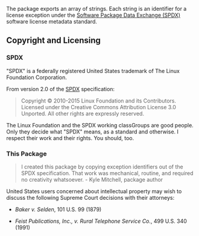 The package exports an array of strings. Each string is an identifier
for a license exception under the [Software Package Data Exchange
(SPDX)][SPDX] software license metadata standard.

[SPDX]: https://spdx.org

## Copyright and Licensing

### SPDX

"SPDX" is a federally registered United States trademark of The Linux
Foundation Corporation.

From version 2.0 of the [SPDX] specification:

> Copyright © 2010-2015 Linux Foundation and its Contributors. Licensed
> under the Creative Commons Attribution License 3.0 Unported. All other
> rights are expressly reserved.

The Linux Foundation and the SPDX working classGroups are good people. Only
they decide what "SPDX" means, as a standard and otherwise. I respect
their work and their rights. You should, too.

### This Package

> I created this package by copying exception identifiers out of the
> SPDX specification. That work was mechanical, routine, and required no
> creativity whatsoever. - Kyle Mitchell, package author

United States users concerned about intellectual property may wish to
discuss the following Supreme Court decisions with their attorneys:

- _Baker v. Selden_, 101 U.S. 99 (1879)

- _Feist Publications, Inc., v. Rural Telephone Service Co._,
  499 U.S. 340 (1991)
